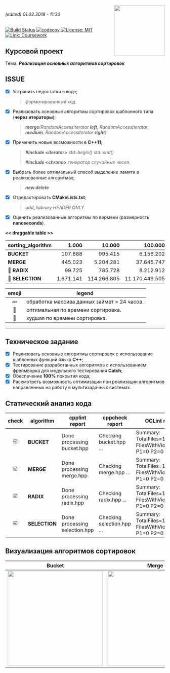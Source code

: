 <img src="http://abali.ru/wp-content/uploads/2013/03/Gerb_MGTU_imeni_Baumana.png" width="160" height="whatever" align="right">

###### (edited) 01.02.2018 - 11:30

[![Build Status](https://travis-ci.org/SimonRussia/COURSEWORK_fixed.svg?branch=master)](https://travis-ci.org/SimonRussia/COURSEWORK_fixed) [![codecov](https://codecov.io/gh/SimonRussia/COURSEWORK_fixed/branch/master/graph/badge.svg)](https://codecov.io/gh/SimonRussia/COURSEWORK_fixed) [![License: MIT](https://img.shields.io/badge/License-MIT-blue.svg)](/LICENSE) [![Link: Coursework](https://img.shields.io/badge/coursework-link-orange.svg)](https://github.com/SimonRussia/COURSEWORK)

## Курсовой проект
Тема: ***Реализация основных алгоритмов сортировок***

## ISSUE
- [X] Устранить недостатки в коде;
  > *форматированный код.*
- [X] Реализовать основные алгоритмы сортировок шаблонного типа (**через итераторы**);
  >***merge**(RandomAccessIterator **left**, RandomAccessIterator **medium**, RandomAccessIterator **right**)*
- [X] Применить новые возможности в **С++11**;
  >***#include* <*iterator>*** *std::begin() std::end()*
  >
  >***#include* <*chrono>*** *генератор случайных чисел.*
- [X] Выбрать более оптимальный способ выделение памяти в реализованные алгоритмах;
  >***new delete***
- [X] Отредактировать **CMakeLists.txt**;
  >*add_liabrary HEADER ONLY*
- [X] Оценить реализованные алгоритмы по вермени (размерность **nanoseconds**).

**<< draggable table >>**

| sorting_algorithm | 1.000 | 10.000 | 100.000 | 1.000.000 | 10.000.000 | 100.000.000 | 1.000.000.000|
| --- | ---: | ---: | ---: | ---: | ---: | ---: | ---: |
| **BUCKET** | 107.888 | 995.415 | 6.156.202 | 53.374.942 | 519.070.995 | 5.056.605.893 | 57.742.181.819 |
| **MERGE** | 445.023 | 5.204.281 | 37.645.747 | 344.570.245 | 3.372.794.205 | 35.314.297.619 | 392.595.809.242 |
| 🐇 **RADIX** | 99.725 | 785.728 | 8.212.912 | 64.553.554 | 560.186.829 | 5.922.167.995 | 64.071.364.009 |
| 🐢 **SELECTION** | 1.671.141 | 114.266.805 | 11.170.449.505 | 1.073.728.869.602 | 💤 | 💤 | 💤 |

| emoji | legend |
| :---: |---|
|💤 | обработка массива данных займет > 24 часов.|
|🐇 | оптимальная по времени сортировка.|
|🐢 | худшая по времени сортировка.|

---

## Техническое задание
- [X] Реализовать основные алгоритмы сортировок с использование шаблонных функций языка **C++**;
- [X] Тестирование разработанных алгоритмов с использованием  фреймворка для модульного тестирования **Catch**;
- [X] Обеспечение **100%** покрытия кода;
- [X] Рассмотреть возможность оптимизации при реализации алгоритмов направленных на работу в мультизадачных системах.

## Статический анализ кода
| check | algorithm | cpplint report | cppcheck report | OCLint report |
| :---: | --- | --- | --- | --- |
| ☑️ | **BUCKET** | Done processing bucket.hpp | Checking bucket.hpp ... | Summary: TotalFiles=1 FilesWithViolations=0 P1=0 P2=0 P3=0 |
| ☑️ | **MERGE** | Done processing merge.hpp | Checking merge.hpp ... | Summary: TotalFiles=1 FilesWithViolations=0 P1=0 P2=0 P3=0 |
| ☑️ | **RADIX** | Done processing radix.hpp | Checking radix.hpp ... | Summary: TotalFiles=1 FilesWithViolations=0 P1=0 P2=0 P3=0 |
| ☑️ | **SELECTION** | Done processing selection.hpp | Checking selection.hpp ... | Summary: TotalFiles=1 FilesWithViolations=0 P1=0 P2=0 P3=0 |

## Визуализация алгоритмов сортировок
| Bucket | Merge | Radix | Selection |
| --- | --- | --- | --- |
| <img src="http://sorting.valemak.com/wp-content/uploads/2013/12/sort_bucket.gif" width="300" height="whatever"> | <img src="http://sorting.valemak.com/wp-content/uploads/2013/11/sort_merge.gif" width="300" height="whatever"> | <img src="http://sorting.valemak.com/wp-content/uploads/2013/12/sort_radix_lsd.gif" width="300" height="whatever"> | <img src="http://sorting.valemak.com/wp-content/uploads/2013/11/sort_selection.gif" width="300" height="whatever"> |
